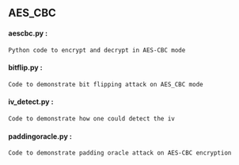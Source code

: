 ## AES_CBC 

#### aescbc.py :
	Python code to encrypt and decrypt in AES-CBC mode

#### bitflip.py :
	Code to demonstrate bit flipping attack on AES_CBC mode

#### iv_detect.py :
	Code to demonstrate how one could detect the iv

#### paddingoracle.py :
	Code to demonstrate padding oracle attack on AES-CBC encryption
